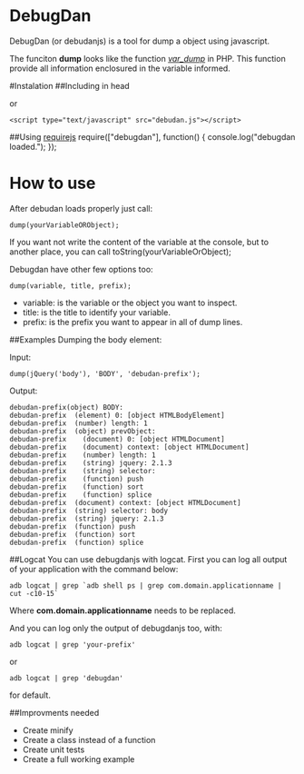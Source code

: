 # DebugDan
DebugDan (or debudanjs) is a tool for dump a object using javascript.

The funciton **dump** looks like the function *[var_dump](http://php.net/manual/en/function.var-dump.php)* in PHP. This function provide all information enclosured in the variable informed.

#Instalation
##Including in head
    <script src="debugdan.js"></script>
    
   or
   
    <script type="text/javascript" src="debudan.js"></script>

##Using [requirejs](http://requirejs.org/)
    require(["debugdan"], function() {
      console.log("debugdan loaded.");
    });

# How to use
After debudan loads properly just call:

    dump(yourVariableORObject);

If you want not write the content of the variable at the console, but to another place, you can call
	toString(yourVariableOrObject);

Debugdan have other few options too:

    dump(variable, title, prefix);

 - variable: is the variable or the object you want to inspect.
 - title: is the title to identify your variable.
 - prefix: is the prefix you want to appear in all of dump lines.

##Examples
Dumping the body element:

Input:

    dump(jQuery('body'), 'BODY', 'debudan-prefix');

Output:

    debudan-prefix(object) BODY:
    debudan-prefix  (element) 0: [object HTMLBodyElement]
    debudan-prefix  (number) length: 1
    debudan-prefix  (object) prevObject:
    debudan-prefix    (document) 0: [object HTMLDocument]
    debudan-prefix    (document) context: [object HTMLDocument]
    debudan-prefix    (number) length: 1
    debudan-prefix    (string) jquery: 2.1.3
    debudan-prefix    (string) selector: 
    debudan-prefix    (function) push
    debudan-prefix    (function) sort
    debudan-prefix    (function) splice
    debudan-prefix  (document) context: [object HTMLDocument]
    debudan-prefix  (string) selector: body
    debudan-prefix  (string) jquery: 2.1.3
    debudan-prefix  (function) push
    debudan-prefix  (function) sort
    debudan-prefix  (function) splice

##Logcat
You can use debugdanjs with logcat.
First you can log all output of your application with the command below:

    adb logcat | grep `adb shell ps | grep com.domain.applicationname | cut -c10-15`

Where **com.domain.applicationname** needs to be replaced.

And you can log only the output of debugdanjs too, with:

    adb logcat | grep 'your-prefix'

or

    adb logcat | grep 'debugdan'

for default.

##Improvments needed

- Create minify
- Create a class instead of a function
- Create unit tests
- Create a full working example
